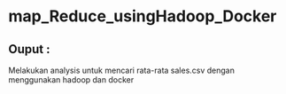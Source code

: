 # map_Reduce_usingHadoop_Docker

## Ouput :
Melakukan analysis untuk mencari rata-rata sales.csv dengan menggunakan hadoop dan docker
